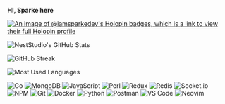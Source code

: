 **HI, Sparke here**

<!--
**iamsparkedev/iamsparkedev** is a ✨ _special_ ✨ repository because its `README.md` (this file) appears on your GitHub profile.

Here are some ideas to get you started:

- 🔭 I’m currently working on ...
- 🌱 I’m currently learning ...
- 👯 I’m looking to collaborate on ...
- 🤔 I’m looking for help with ...
- 💬 Ask me about ...
- 📫 How to reach me: ...
- 😄 Pronouns: ...
- ⚡ Fun fact: ...
-->

[![An image of @iamsparkedev's Holopin badges, which is a link to view their full Holopin profile](https://holopin.me/iamsparkedev)](https://holopin.io/@iamsparkedev)

![NestStudio's GitHub Stats](https://github-readme-stats.vercel.app/api?username=iamsparkedev&show_icons=true&theme=tokyonight)  

![GitHub Streak](https://streak-stats.demolab.com?user=iamsparkedev&theme=tokyonight&border_radius=10)  

![Most Used Languages](https://github-readme-stats.vercel.app/api/top-langs/?username=iamsparkedev&layout=compact&theme=tokyonight)  








 

![Go](https://img.shields.io/badge/Go-00ADD8?style=for-the-badge&logo=go&logoColor=fff)  ![MongoDB](https://img.shields.io/badge/MongoDB-47A248?style=for-the-badge&logo=mongodb&logoColor=fff) ![JavaScript](https://img.shields.io/badge/JavaScript-F7DF1E?style=for-the-badge&logo=javascript&logoColor=000) ![Perl](https://img.shields.io/badge/Perl-39457E?style=for-the-badge&logo=perl&logoColor=fff) ![Redux](https://img.shields.io/badge/Redux-764ABC?style=for-the-badge&logo=redux&logoColor=fff)  ![Redis](https://img.shields.io/badge/Redis-DC382D?style=for-the-badge&logo=redis&logoColor=fff)  ![Socket.io](https://img.shields.io/badge/Socket.io-010101?style=for-the-badge&logo=socketdotio&logoColor=fff)  ![NPM](https://img.shields.io/badge/NPM-CB3837?style=for-the-badge&logo=npm&logoColor=fff)  ![Git](https://img.shields.io/badge/Git-F05032?style=for-the-badge&logo=git&logoColor=fff)  ![Docker](https://img.shields.io/badge/Docker-2496ED?style=for-the-badge&logo=docker&logoColor=fff)  ![Python](https://img.shields.io/badge/Python-3776AB?style=for-the-badge&logo=python&logoColor=fff)  ![Postman](https://img.shields.io/badge/Postman-FF6C37?style=for-the-badge&logo=postman&logoColor=fff) ![VS Code](https://img.shields.io/badge/VS%20Code-007ACC?style=for-the-badge&logo=visualstudiocode&logoColor=fff) ![Neovim](https://img.shields.io/badge/Neovim-57A143?style=for-the-badge&logo=neovim&logoColor=fff)
